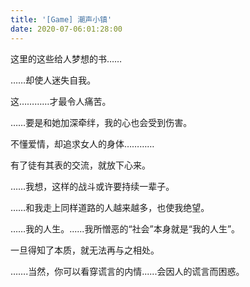 ```yaml
---
title: '[Game] 潮声小镇'
date: 2020-07-06:01:28:00
---
```


这里的这些给人梦想的书……

……却使人迷失自我。

这…………才最令人痛苦。



……要是和她加深牵绊，我的心也会受到伤害。




不懂爱情，却追求女人的身体…………



有了徒有其表的交流，就放下心来。

……我想，这样的战斗或许要持续一辈子。



……和我走上同样道路的人越来越多，也使我绝望。



……我的人生。......我所憎恶的“社会”本身就是“我的人生”。



一旦得知了本质，就无法再与之相处。

…….当然，你可以看穿谎言的内情......会因人的谎言而困惑。